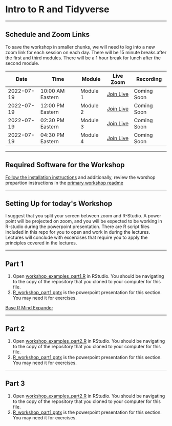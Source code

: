 # Intro to R and Tidyverse

---

## Schedule and Zoom Links

To save the workshop in smaller chunks, we will need to log into a new zoom link for each session on each day. There will be 15 minute breaks after the first and third modules.  There will be a 1 hour break for lunch after the second module.

| Date | Time | Module | Live Zoom | Recording |
| --- | --- | --- | --- | ---|
| 2022-07-19 | 10:00 AM Eastern | Module 1 | [Join Live](https://odu.zoom.us/j/92146606713?pwd=N25iOXRtQjlONERpRHA5OHBZREwrZz09) | Coming Soon |
| 2022-07-19 | 12:00 PM Eastern | Module 2 | [Join Live](https://odu.zoom.us/j/91445573684?pwd=eng5NWJ4Y1dERk5nb3BrMVg3YmxXUT09) | Coming Soon |
| 2022-07-19 | 02:30 PM Eastern | Module 3 | [Join Live](https://nam12.safelinks.protection.outlook.com/?url=https%3A%2F%2Fodu.zoom.us%2Fj%2F97637883484%3Fpwd%3DcVZhN05VekRJTkF5YmltK0VZUWhhUT09&amp;data=05%7C01%7CChris.Bird%40tamucc.edu%7Ce88a09bcdcbc422fe00708da68c1823f%7C34cbfaf167a64781a9ca514eb2550b66%7C0%7C0%7C637937477572225867%7CUnknown%7CTWFpbGZsb3d8eyJWIjoiMC4wLjAwMDAiLCJQIjoiV2luMzIiLCJBTiI6Ik1haWwiLCJXVCI6Mn0%3D%7C3000%7C%7C%7C&amp;sdata=WYepLVyv6V9MOEbtf750ITuUZly8da4Opc69%2F6C4tCI%3D&amp;reserved=0) | Coming Soon |
| 2022-07-19 | 04:30 PM Eastern | Module 4 | [Join Live](https://nam12.safelinks.protection.outlook.com/?url=https%3A%2F%2Fodu.zoom.us%2Fj%2F92093089646%3Fpwd%3DN00zNUttWitLcll2NUdLc1cvMTcydz09&amp;data=05%7C01%7CChris.Bird%40tamucc.edu%7C4274d775530046a2dd0a08da68c1932c%7C34cbfaf167a64781a9ca514eb2550b66%7C0%7C0%7C637937477875200934%7CUnknown%7CTWFpbGZsb3d8eyJWIjoiMC4wLjAwMDAiLCJQIjoiV2luMzIiLCJBTiI6Ik1haWwiLCJXVCI6Mn0%3D%7C3000%7C%7C%7C&amp;sdata=YbjwVGQ7YR10TA9rqwbqreo9gKAeY0fwKyB303YEtGA%3D&amp;reserved=0) | Coming Soon |

---

## Required Software for the Workshop

[Follow the installation instructions](../install_software.md) and additionally, review the worshop prepartion instructions in the [primary workshop readme](../README.md)

---

## Setting Up for today's Workshop

I suggest that you split your screen between zoom and R-Studio.  A power point will be projected on zoom, and you will be expected to be working in R-studio during the powerpoint presentation.  There are R script files included in this repo for you to open and work in during the lectures.  Lectures will conclude with excercises that require you to apply the principles covered in the lectures.

---

## Part 1

1. Open [workshop_examples_part1.R](workshop_examples_part1.R) in RStudio.  You should be navigating to the copy of the repository that you cloned to your computer for this file.
2. [R_workshop_part1.pptx](R_workshop_part1.pptx) is the powerpoint presentation for this section.  You may need it for exercises.

[Base R Mind Expander](https://forms.gle/nE2CnAJj6rz8QVYo9)

---

## Part 2

1. Open [workshop_examples_part2.R](workshop_examples_part1.R) in RStudio.  You should be navigating to the copy of the repository that you cloned to your computer for this file.
2. [R_workshop_part1.pptx](R_workshop_part2.pptx) is the powerpoint presentation for this section.  You may need it for exercises.

---

## Part 3

1. Open [workshop_examples_part2.R](workshop_examples_part3.R) in RStudio.  You should be navigating to the copy of the repository that you cloned to your computer for this file.
2. [R_workshop_part1.pptx](R_workshop_part3.pptx) is the powerpoint presentation for this section.  You may need it for exercises.

